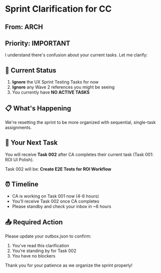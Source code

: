 # Sprint Clarification for CC

## From: ARCH
## Priority: IMPORTANT

I understand there's confusion about your current tasks. Let me clarify:

## 🛑 Current Status

1. **Ignore** the UX Sprint Testing Tasks for now
2. **Ignore** any Wave 2 references you might be seeing
3. You currently have **NO ACTIVE TASKS**

## 📋 What's Happening

We're resetting the sprint to be more organized with sequential, single-task assignments.

## 🎯 Your Next Task

You will receive **Task 002** after CA completes their current task (Task 001: ROI UI Polish).

Task 002 will be: **Create E2E Tests for ROI Workflow**

## ⏰ Timeline

- CA is working on Task 001 now (4-6 hours)
- You'll receive Task 002 once CA completes
- Please standby and check your inbox in ~6 hours

## 📤 Required Action

Please update your outbox.json to confirm:
1. You've read this clarification
2. You're standing by for Task 002
3. You have no blockers

Thank you for your patience as we organize the sprint properly!